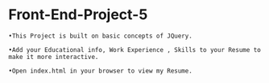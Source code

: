 # Front-End-Project-5

    •This Project is built on basic concepts of JQuery.
    
    •Add your Educational info, Work Experience , Skills to your Resume to make it more interactive.

    •Open index.html in your browser to view my Resume.
